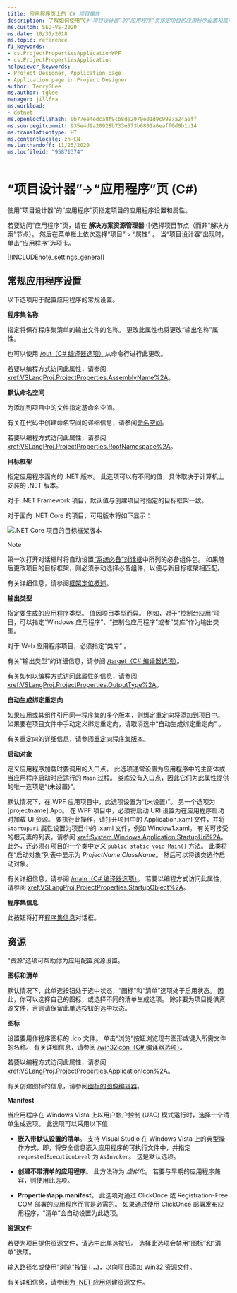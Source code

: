 ```yaml
---
title: 应用程序页上的 C# 项目属性
description: 了解如何使用“C# 项目设计器”的“应用程序”页指定项目的应用程序设置和属性。
ms.custom: SEO-VS-2020
ms.date: 10/30/2018
ms.topic: reference
f1_keywords:
- cs.ProjectPropertiesApplicationWPF
- cs.ProjectPropertiesApplication
helpviewer_keywords:
- Project Designer, Application page
- Application page in Project Designer
author: TerryGLee
ms.author: tglee
manager: jillfra
ms.workload:
- dotnet
ms.openlocfilehash: 0b77ee4edca8f9cb8de2079e01d9c9997a24aeff
ms.sourcegitcommit: 935e4d9a20928b733e573b6801a6eaff0d0b1b14
ms.translationtype: HT
ms.contentlocale: zh-CN
ms.lasthandoff: 11/25/2020
ms.locfileid: "95871374"
---
```

# <a name="application-page-project-designer-c"></a>“项目设计器”->“应用程序”页 (C#)

使用“项目设计器”的“应用程序”页指定项目的应用程序设置和属性。

若要访问“应用程序”页，请在 **解决方案资源管理器** 中选择项目节点（而非“解决方案”节点）。 然后在菜单栏上依次选择“项目”   > “属性”  。 当“项目设计器”出现时，单击“应用程序”选项卡。

[!INCLUDE[note_settings_general](../../data-tools/includes/note_settings_general_md.md)]

## <a name="general-application-settings"></a>常规应用程序设置

以下选项用于配置应用程序的常规设置。

**程序集名称**

指定将保存程序集清单的输出文件的名称。 更改此属性也将更改“输出名称”属性。

也可以使用 [/out（C# 编译器选项）](/dotnet/csharp/language-reference/compiler-options/out-compiler-option)从命令行进行此更改。

若要以编程方式访问此属性，请参阅 <xref:VSLangProj.ProjectProperties.AssemblyName%2A>。

**默认命名空间**

为添加到项目中的文件指定基命名空间。

有关在代码中创建命名空间的详细信息，请参阅[命名空间](/dotnet/csharp/language-reference/keywords/namespace)。

若要以编程方式访问此属性，请参阅 <xref:VSLangProj.ProjectProperties.RootNamespace%2A>。

**目标框架**

指定应用程序面向的 .NET 版本。 此选项可以有不同的值，具体取决于计算机上安装的 .NET 版本。

对于 .NET Framework 项目，默认值与创建项目时指定的目标框架一致。

对于面向 .NET Core 的项目，可用版本将如下显示：

![.NET Core 项目的目标框架版本](../media/application-target-framework.png)

> [!NOTE]
> 第一次打开对话框时将自动设置[“系统必备”对话框](../../ide/reference/prerequisites-dialog-box.md)中所列的必备组件包。 如果随后更改项目的目标框架，则必须手动选择必备组件，以便与新目标框架相匹配。

有关详细信息，请参阅[框架定位概述](../../ide/visual-studio-multi-targeting-overview.md)。

**输出类型**

指定要生成的应用程序类型。 值因项目类型而异。 例如，对于“控制台应用”项目，可以指定“Windows 应用程序”、“控制台应用程序”或者“类库”作为输出类型。

对于 Web 应用程序项目，必须指定“类库”  。

有关“输出类型”的详细信息，请参阅 [/target（C# 编译器选项）](/dotnet/csharp/language-reference/compiler-options/target-compiler-option)。

有关如何以编程方式访问此属性的信息，请参阅 <xref:VSLangProj.ProjectProperties.OutputType%2A>。

**自动生成绑定重定向**

如果应用或其组件引用同一程序集的多个版本，则绑定重定向将添加到项目中。 如果要在项目文件中手动定义绑定重定向，请取消选中“自动生成绑定重定向”  。

有关重定向的详细信息，请参阅[重定向程序集版本](/dotnet/framework/configure-apps/redirect-assembly-versions)。

**启动对象**

定义应用程序加载时要调用的入口点。 此选项通常设置为应用程序中的主窗体或当应用程序启动时应运行的 `Main` 过程。 类库没有入口点，因此它们为此属性提供的唯一选项是“(未设置)”。

默认情况下，在 WPF 应用项目中，此选项设置为“(未设置)”。 另一个选项为 \[projectname].App。 在 WPF 项目中，必须将启动 URI 设置为在应用程序启动时加载 UI 资源。 要执行此操作，请打开项目中的 Application.xaml 文件，并将 `StartupUri` 属性设置为项目中的 .xaml 文件，例如 Window1.xaml。 有关可接受的根元素的列表，请参阅 <xref:System.Windows.Application.StartupUri%2A>。 此外，还必须在项目的一个类中定义 `public static void Main()` 方法。 此类将在“启动对象”列表中显示为 *ProjectName.ClassName*。 然后可以将该类选作启动对象。

有关详细信息，请参阅 [/main（C# 编译器选项）](/dotnet/csharp/language-reference/compiler-options/main-compiler-option)。 若要以编程方式访问此属性，请参阅 <xref:VSLangProj.ProjectProperties.StartupObject%2A>。

**程序集信息**

此按钮将打开[程序集信息](../../ide/reference/assembly-information-dialog-box.md)对话框。

## <a name="resources"></a>资源

“资源”选项可帮助你为应用配置资源设置。

**图标和清单**

默认情况下，此单选按钮处于选中状态，“图标”和“清单”选项处于启用状态。 因此，你可以选择自己的图标，或选择不同的清单生成选项。 除非要为项目提供资源文件，否则请保留此单选按钮的选中状态。

**图标**

设置要用作程序图标的 .ico 文件。 单击“浏览”按钮浏览现有图形或键入所需文件的名称。 有关详细信息，请参阅 [/win32icon（C# 编译器选项）](/dotnet/csharp/language-reference/compiler-options/win32icon-compiler-option)。

若要以编程方式访问此属性，请参阅 <xref:VSLangProj.ProjectProperties.ApplicationIcon%2A>。

有关创建图标的信息，请参阅[图标的图像编辑器](/cpp/windows/image-editor-for-icons)。

**Manifest**

当应用程序在 Windows Vista 上以用户帐户控制 (UAC) 模式运行时，选择一个清单生成选项。 此选项可以采用以下值：

- **嵌入带默认设置的清单**。 支持 Visual Studio 在 Windows Vista 上的典型操作方式，即，将安全信息嵌入应用程序的可执行文件中，并指定 `requestedExecutionLevel` 为 `AsInvoker`。 这是默认选项。

- **创建不带清单的应用程序**。 此方法称为 *虚拟化*。 若要与早期的应用程序兼容，则使用此选项。

- **Properties\app.manifest**。 此选项对通过 ClickOnce 或 Registration-Free COM 部署的应用程序而言是必需的。 如果通过使用 ClickOnce 部署发布应用程序，“清单”会自动设置为此选项。

**资源文件**

若要为项目提供资源文件，请选中此单选按钮。 选择此选项会禁用“图标”和“清单”选项。

输入路径名或使用“浏览”按钮 (**...**)，以向项目添加 Win32 资源文件。

有关详细信息，请参阅[为 .NET 应用创建资源文件](/dotnet/framework/resources/creating-resource-files-for-desktop-apps)。
